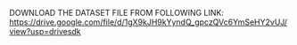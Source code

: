 DOWNLOAD THE DATASET FILE FROM FOLLOWING LINK:
https://drive.google.com/file/d/1gX9kJH9kYyndQ_gpczQVc6YmSeHY2vUJ/view?usp=drivesdk
